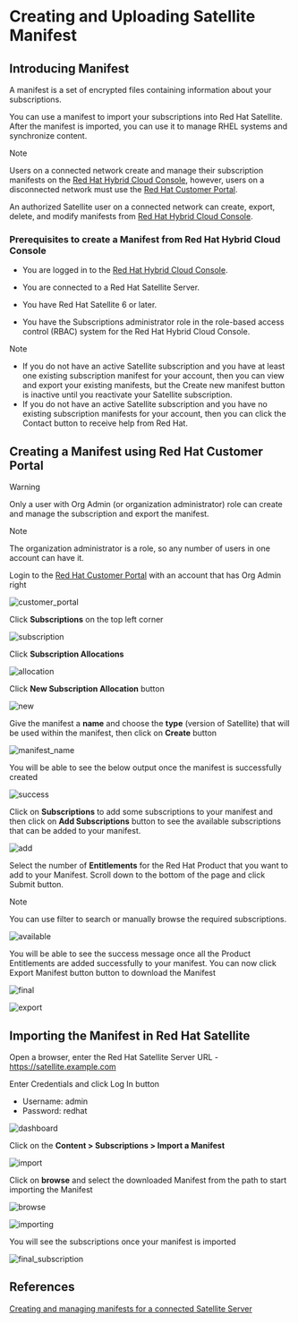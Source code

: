# Creating and Uploading Satellite Manifest

## Introducing Manifest

A manifest is a set of encrypted files containing information about your subscriptions.

You can use a manifest to import your subscriptions into Red Hat Satellite. After the manifest is imported, you can use it to manage RHEL systems and synchronize content.

> [!NOTE]
> Users on a connected network create and manage their subscription manifests on the [Red Hat Hybrid Cloud Console](https://console.redhat.com), however, users on a disconnected network must use the [Red Hat Customer Portal](https://access.redhat.com).

An authorized Satellite user on a connected network can create, export, delete, and modify manifests from [Red Hat Hybrid Cloud Console](https://console.redhat.com).

### Prerequisites to create a Manifest from Red Hat Hybrid Cloud Console

- You are logged in to the [Red Hat Hybrid Cloud Console](https://console.redhat.com).

- You are connected to a Red Hat Satellite Server.

- You have Red Hat Satellite 6 or later.

- You have the Subscriptions administrator role in the role-based access control (RBAC) system for the Red Hat Hybrid Cloud Console.

> [!NOTE]
> - If you do not have an active Satellite subscription and you have at least one existing subscription manifest for your account, then you can view and export your existing manifests, but the Create new manifest button is inactive until you reactivate your Satellite subscription.
> - If you do not have an active Satellite subscription and you have no existing subscription manifests for your account, then you can click the Contact button to receive help from Red Hat.

## Creating a Manifest using Red Hat Customer Portal 

> [!WARNING]
> Only a user with Org Admin (or organization administrator) role can create and manage the subscription and export the manifest.

> [!NOTE]
> The organization administrator is a role, so any number of users in one account can have it.

Login to the [Red Hat Customer Portal](https://access.redhat.com) with an account that has Org Admin right

![customer_portal](/images/1-portal.png)

Click **Subscriptions** on the top left corner

![subscription](/images/2-subscription.png)

Click **Subscription Allocations**

![allocation](/images/3-allocation.png)

Click **New Subscription Allocation** button

![new](/images/4-new.png)

Give the manifest a **name** and choose the **type** (version of Satellite) that will be used within the manifest, then click on **Create** button

![manifest_name](/images/5-manifest_name.png)

You will be able to see the below output once the manifest is successfully created

![success](/images/6-success.png)

Click on **Subscriptions** to add some subscriptions to your manifest and then click on **Add Subscriptions** button to see the available subscriptions that can be added to your manifest.

![add](/images/7-add.png)

Select the number of **Entitlements** for the Red Hat Product that you want to add to your Manifest. Scroll down to the bottom of the page and click Submit button.

> [!NOTE]
> You can use filter to search or manually browse the required subscriptions.

![available](/images/8-available.png)

You will be able to see the success message once all the Product Entitlements are added successfully to your manifest. You can now click Export Manifest button button to download the Manifest

![final](/images/9-final.png)

![export](/images/10-export.png)

## Importing the Manifest in Red Hat Satellite

Open a browser, enter the Red Hat Satellite Server URL - https://satellite.example.com

Enter Credentials and click Log In button

- Username: admin
- Password: redhat

![dashboard](/images/11-dashboard.png)

Click on the **Content > Subscriptions > Import a Manifest**

![import](/images/12-import.png)

Click on **browse** and select the downloaded Manifest from the path to start importing the Manifest

![browse](/images/13-browse.png)

![importing](/images/14-importing.png)

You will see the subscriptions once your manifest is imported

![final_subscription](/images/15-final_subscription.png)

## References

[Creating and managing manifests for a connected Satellite Server](https://docs.redhat.com/en/documentation/subscription_central/1-latest/html-single/creating_and_managing_manifests_for_a_connected_satellite_server/index#proc-creating-manifest-satellite-connected)


